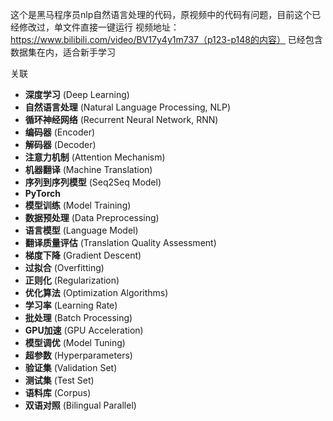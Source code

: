 这个是黑马程序员nlp自然语言处理的代码，原视频中的代码有问题，目前这个已经修改过，单文件直接一键运行
视频地址：https://www.bilibili.com/video/BV17y4y1m737（p123-p148的内容）
已经包含数据集在内，适合新手学习

关联
- **深度学习** (Deep Learning)
- **自然语言处理** (Natural Language Processing, NLP)
- **循环神经网络** (Recurrent Neural Network, RNN)
- **编码器** (Encoder)
- **解码器** (Decoder)
- **注意力机制** (Attention Mechanism)
- **机器翻译** (Machine Translation)
- **序列到序列模型** (Seq2Seq Model)
- **PyTorch**
- **模型训练** (Model Training)
- **数据预处理** (Data Preprocessing)
- **语言模型** (Language Model)
- **翻译质量评估** (Translation Quality Assessment)
- **梯度下降** (Gradient Descent)
- **过拟合** (Overfitting)
- **正则化** (Regularization)
- **优化算法** (Optimization Algorithms)
- **学习率** (Learning Rate)
- **批处理** (Batch Processing)
- **GPU加速** (GPU Acceleration)
- **模型调优** (Model Tuning)
- **超参数** (Hyperparameters)
- **验证集** (Validation Set)
- **测试集** (Test Set)
- **语料库** (Corpus)
- **双语对照** (Bilingual Parallel)
